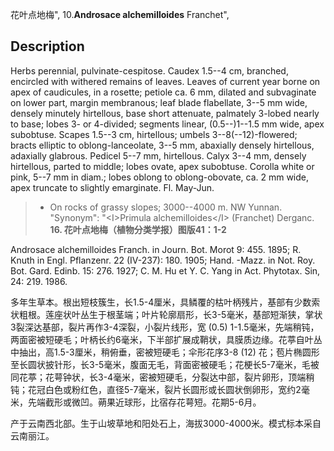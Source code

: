 花叶点地梅",
10.**Androsace alchemilloides** Franchet",

## Description
Herbs perennial, pulvinate-cespitose. Caudex 1.5--4 cm, branched, encircled with withered remains of leaves. Leaves of current year borne on apex of caudicules, in a rosette; petiole ca. 6 mm, dilated and subvaginate on lower part, margin membranous; leaf blade flabellate, 3--5 mm wide, densely minutely hirtellous, base short attenuate, palmately 3-lobed nearly to base; lobes 3- or 4-divided; segments linear, (0.5--)1--1.5 mm wide, apex subobtuse. Scapes 1.5--3 cm, hirtellous; umbels 3--8(--12)-flowered; bracts elliptic to oblong-lanceolate, 3--5 mm, abaxially densely hirtellous, adaxially glabrous. Pedicel 5--7 mm, hirtellous. Calyx 3--4 mm, densely hirtellous, parted to middle; lobes ovate, apex subobtuse. Corolla white or pink, 5--7 mm in diam.; lobes oblong to oblong-obovate, ca. 2 mm wide, apex truncate to slightly emarginate. Fl. May-Jun.

> * On rocks of grassy slopes; 3000--4000 m. NW Yunnan.
  "Synonym": "&lt;I&gt;Primula alchemilloides&lt;/I&gt; (Franchet) Derganc.
**16. 花叶点地梅（植物分类学报）图版41：1-2**

Androsace alchemilloides Franch. in Journ. Bot. Morot 9: 455. 1895; R. Knuth in Engl. Pflanzenr. 22 (IV-237): 180. 1905; Hand. -Mazz. in Not. Roy. Bot. Gard. Edinb. 15: 276. 1927; C. M. Hu et Y. C. Yang in Act. Phytotax. Sin, 24: 219. 1986.

多年生草本。根出短枝簇生，长1.5-4厘米，具鳞覆的枯叶柄残片，基部有少数索状粗根。莲座状叶丛生于根茎端；叶片轮廓扇形，长3-5毫米，基部短渐狭，掌状3裂深达基部，裂片再作3-4深裂，小裂片线形，宽 (0.5) 1-1.5毫米，先端稍钝，两面密被短硬毛；叶柄长约6毫米，下半部扩展成鞘状，具膜质边缘。花葶自叶丛中抽出，高1.5-3厘米，稍俯垂，密被短硬毛；伞形花序3-8 (12) 花；苞片椭圆形至长圆状披针形，长3-5毫米，腹面无毛，背面密被硬毛；花梗长5-7毫米，毛被同花葶；花萼钟状，长3-4毫米，密被短硬毛，分裂达中部，裂片卵形，顶端稍钝；花冠白色或粉红色，直径5-7毫米，裂片长圆形或长圆状倒卵形，宽约2毫米，先端截形或微凹。蒴果近球形，比宿存花萼短。花期5-6月。

产于云南西北部。生于山坡草地和阳处石上，海拔3000-4000米。模式标本采自云南丽江。
